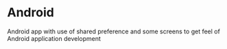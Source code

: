 # Android
Android app with use of shared preference and some screens to get feel of Android application development
